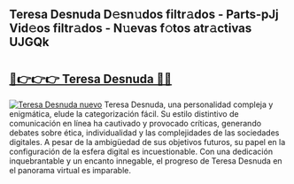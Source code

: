 ## Teresa Desnuda D𝚎sn𝚞dos filtr𝚊dos - Parts-pJj Vid𝚎os filtr𝚊dos - N𝚞evas f𝚘tos atr𝚊ctivas UJGQk

# <h2><a href="http://mb90c8.tromn.icu/?c=Teresa+Desnuda">🔗👉👉👉 Teresa Desnuda 🔗🔗</a></h2>

[![Teresa Desnuda nuevo](https://i.imgur.com/pEAQMta.gif)](http://mb90c8.tromn.icu/?c=Teresa+Desnuda)
Teresa Desnuda, una personalidad compleja y enigmática, elude la categorización fácil. Su estilo distintivo de comunicación en línea ha cautivado y provocado críticas, generando debates sobre ética, individualidad y las complejidades de las sociedades digitales. A pesar de la ambigüedad de sus objetivos futuros, su papel en la configuración de la esfera digital es incuestionable. Con una dedicación inquebrantable y un encanto innegable, el progreso de Teresa Desnuda en el panorama virtual es imparable.
